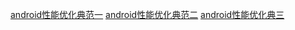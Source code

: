 [android性能优化典范一](http://www.csdn.net/article/2015-01-20/2823621-android-performance-patterns)
[android性能优化典范二](http://www.csdn.net/article/2015-04-29/2824583-android-performance-patterns-season-2)
[android性能优化典三](http://www.csdn.net/article/2015-08-12/2825447-android-performance-patterns-season-3/1)